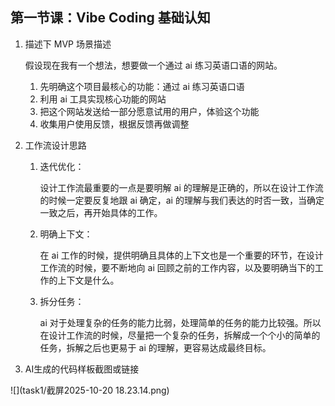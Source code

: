 
## 第一节课：Vibe Coding 基础认知

1. 描述下 MVP 场景描述

   假设现在我有一个想法，想要做一个通过 ai 练习英语口语的网站。

   1. 先明确这个项目最核心的功能：通过 ai 练习英语口语
   2. 利用 ai 工具实现核心功能的网站
   3. 把这个网站发送给一部分愿意试用的用户，体验这个功能
   4. 收集用户使用反馈，根据反馈再做调整

2. 工作流设计思路

   1. 迭代优化：

      设计工作流最重要的一点是要明解 ai 的理解是正确的，所以在设计工作流的时候一定要反复地跟 ai 确定，ai 的理解与我们表达的时否一致，当确定一致之后，再开始具体的工作。

   2. 明确上下文：

      在 ai 工作的时候，提供明确且具体的上下文也是一个重要的环节，在设计工作流的时候，要不断地向 ai 回顾之前的工作内容，以及要明确当下的工作的上下文是什么。

   3. 拆分任务：

      ai 对于处理复杂的任务的能力比弱，处理简单的任务的能力比较强。所以在设计工作流的时候，尽量把一个复杂的任务，拆解成一个个小的简单的任务，拆解之后也更易于 ai 的理解，更容易达成最终目标。

   

3. AI生成的代码样板截图或链接

   

![](task1/截屏2025-10-20 18.23.14.png)
